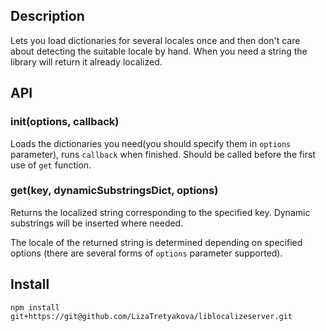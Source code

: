 ## Description

Lets you load dictionaries for several locales once and then don't care about detecting the suitable locale by hand. 
When you need a string the library will return it already localized.

## API
### init(options, callback)

Loads the dictionaries you need(you should specify them in `options` parameter), runs `callback` when finished. 
Should be called before the first use of `get` function.

### get(key, dynamicSubstringsDict, options)

Returns the localized string corresponding to the specified key. Dynamic substrings will be inserted where needed.

The locale of the returned string is determined depending on specified options
(there are several forms of `options` parameter supported).

## Install

`npm install git+https://git@github.com/LizaTretyakova/liblocalizeserver.git`
